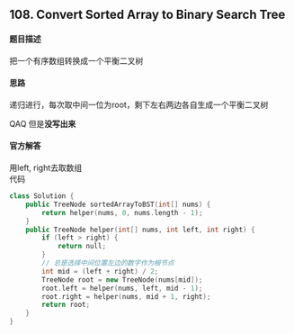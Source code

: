 ## 108. Convert Sorted Array to Binary Search Tree
#### 题目描述 
把一个有序数组转换成一个平衡二叉树  

#### 思路
递归进行，每次取中间一位为root，剩下左右两边各自生成一个平衡二叉树  

QAQ 但是**没写出来**  

#### 官方解答
用left, right去取数组  
代码  
```cpp
class Solution {
    public TreeNode sortedArrayToBST(int[] nums) {
        return helper(nums, 0, nums.length - 1);
    }
    public TreeNode helper(int[] nums, int left, int right) {
        if (left > right) {
            return null;
        }
        // 总是选择中间位置左边的数字作为根节点
        int mid = (left + right) / 2;
        TreeNode root = new TreeNode(nums[mid]);
        root.left = helper(nums, left, mid - 1);
        root.right = helper(nums, mid + 1, right);
        return root;
    }
}
```